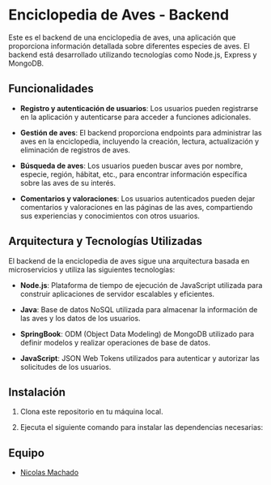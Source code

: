 # Enciclopedia de Aves - Backend

Este es el backend de una enciclopedia de aves, una aplicación que proporciona información detallada sobre diferentes especies de aves. El backend está desarrollado utilizando tecnologías como Node.js, Express y MongoDB.

## Funcionalidades

- **Registro y autenticación de usuarios**: Los usuarios pueden registrarse en la aplicación y autenticarse para acceder a funciones adicionales.

- **Gestión de aves**: El backend proporciona endpoints para administrar las aves en la enciclopedia, incluyendo la creación, lectura, actualización y eliminación de registros de aves.

- **Búsqueda de aves**: Los usuarios pueden buscar aves por nombre, especie, región, hábitat, etc., para encontrar información específica sobre las aves de su interés.

- **Comentarios y valoraciones**: Los usuarios autenticados pueden dejar comentarios y valoraciones en las páginas de las aves, compartiendo sus experiencias y conocimientos con otros usuarios.

## Arquitectura y Tecnologías Utilizadas

El backend de la enciclopedia de aves sigue una arquitectura basada en microservicios y utiliza las siguientes tecnologías:

- **Node.js**: Plataforma de tiempo de ejecución de JavaScript utilizada para construir aplicaciones de servidor escalables y eficientes.

- **Java**: Base de datos NoSQL utilizada para almacenar la información de las aves y los datos de los usuarios.

- **SpringBook**: ODM (Object Data Modeling) de MongoDB utilizado para definir modelos y realizar operaciones de base de datos.

- **JavaScript**: JSON Web Tokens utilizados para autenticar y autorizar las solicitudes de los usuarios.


## Instalación

1. Clona este repositorio en tu máquina local.

2. Ejecuta el siguiente comando para instalar las dependencias necesarias:

## Equipo

- [Nicolas Machado](https://github.com/Nicolas19019)
